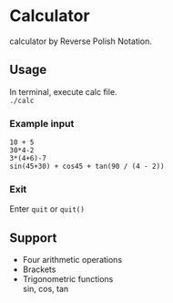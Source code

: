 # Calculator
calculator by Reverse Polish Notation.

## Usage
In terminal, execute calc file.  
`./calc`  

### Example input
```
10 + 5
30*4-2
3*(4+6)-7
sin(45+30) + cos45 + tan(90 / (4 - 2))
```

### Exit
Enter `quit` or `quit()`

## Support

* Four arithmetic operations  
* Brackets  
* Trigonometric functions  
 sin, cos, tan
